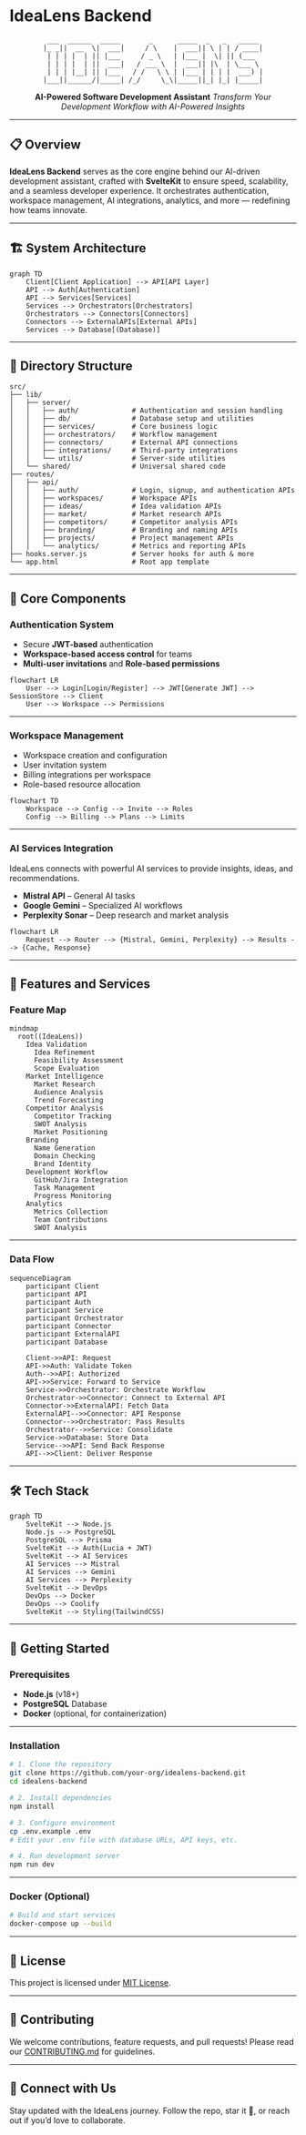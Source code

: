 # IdeaLens Backend

<div align="center">

```
 ___  ______  _____       _      _____  _   _   _____ 
|_ _||  __  \|  ___|     / \    |  ___|| \ | | / ____|
 | | | |  | || |___     / _ \   | |___ |  \| || (___  
 | | | |  | ||  ___|   / ___ \  |  ___|| |\  | \___ \ 
 | | | |__| || |___   / /   \ \ | |___ | | | |  ___) |
|___||______/|_____| /_/     \_\|_____||_| |_| |_____|
```

**AI-Powered Software Development Assistant**
*Transform Your Development Workflow with AI-Powered Insights*

</div>

---

## 📋 Overview

**IdeaLens Backend** serves as the core engine behind our AI-driven development assistant, crafted with **SvelteKit** to ensure speed, scalability, and a seamless developer experience.
It orchestrates authentication, workspace management, AI integrations, analytics, and more — redefining how teams innovate.

---

## 🏗️ System Architecture

```mermaid
graph TD
    Client[Client Application] --> API[API Layer]
    API --> Auth[Authentication]
    API --> Services[Services]
    Services --> Orchestrators[Orchestrators]
    Orchestrators --> Connectors[Connectors]
    Connectors --> ExternalAPIs[External APIs]
    Services --> Database[(Database)]
```

---

## 📂 Directory Structure

```
src/
├── lib/
│   ├── server/
│   │   ├── auth/             # Authentication and session handling
│   │   ├── db/               # Database setup and utilities
│   │   ├── services/         # Core business logic
│   │   ├── orchestrators/    # Workflow management
│   │   ├── connectors/       # External API connections
│   │   ├── integrations/     # Third-party integrations
│   │   └── utils/            # Server-side utilities
│   └── shared/               # Universal shared code
├── routes/
│   ├── api/
│   │   ├── auth/             # Login, signup, and authentication APIs
│   │   ├── workspaces/       # Workspace APIs
│   │   ├── ideas/            # Idea validation APIs
│   │   ├── market/           # Market research APIs
│   │   ├── competitors/      # Competitor analysis APIs
│   │   ├── branding/         # Branding and naming APIs
│   │   ├── projects/         # Project management APIs
│   │   └── analytics/        # Metrics and reporting APIs
├── hooks.server.js           # Server hooks for auth & more
└── app.html                  # Root app template
```

---

## 🔑 Core Components

### Authentication System

* Secure **JWT-based** authentication
* **Workspace-based access control** for teams
* **Multi-user invitations** and **Role-based permissions**

```mermaid
flowchart LR
    User --> Login[Login/Register] --> JWT[Generate JWT] --> SessionStore --> Client
    User --> Workspace --> Permissions
```

---

### Workspace Management

* Workspace creation and configuration
* User invitation system
* Billing integrations per workspace
* Role-based resource allocation

```mermaid
flowchart TD
    Workspace --> Config --> Invite --> Roles
    Config --> Billing --> Plans --> Limits
```

---

### AI Services Integration

IdeaLens connects with powerful AI services to provide insights, ideas, and recommendations.

* **Mistral API** – General AI tasks
* **Google Gemini** – Specialized AI workflows
* **Perplexity Sonar** – Deep research and market analysis

```mermaid
flowchart LR
    Request --> Router --> {Mistral, Gemini, Perplexity} --> Results --> {Cache, Response}
```

---

## 🚀 Features and Services

### Feature Map

```mermaid
mindmap
  root((IdeaLens))
    Idea Validation
      Idea Refinement
      Feasibility Assessment
      Scope Evaluation
    Market Intelligence
      Market Research
      Audience Analysis
      Trend Forecasting
    Competitor Analysis
      Competitor Tracking
      SWOT Analysis
      Market Positioning
    Branding
      Name Generation
      Domain Checking
      Brand Identity
    Development Workflow
      GitHub/Jira Integration
      Task Management
      Progress Monitoring
    Analytics
      Metrics Collection
      Team Contributions
      SWOT Analysis
```

---

### Data Flow

```mermaid
sequenceDiagram
    participant Client
    participant API
    participant Auth
    participant Service
    participant Orchestrator
    participant Connector
    participant ExternalAPI
    participant Database

    Client->>API: Request
    API->>Auth: Validate Token
    Auth-->>API: Authorized
    API->>Service: Forward to Service
    Service->>Orchestrator: Orchestrate Workflow
    Orchestrator->>Connector: Connect to External API
    Connector->>ExternalAPI: Fetch Data
    ExternalAPI-->>Connector: API Response
    Connector-->>Orchestrator: Pass Results
    Orchestrator-->>Service: Consolidate
    Service->>Database: Store Data
    Service-->>API: Send Back Response
    API-->>Client: Deliver Response
```

---

## 🛠️ Tech Stack

```mermaid
graph TD
    SvelteKit --> Node.js
    Node.js --> PostgreSQL
    PostgreSQL --> Prisma
    SvelteKit --> Auth(Lucia + JWT)
    SvelteKit --> AI Services
    AI Services --> Mistral
    AI Services --> Gemini
    AI Services --> Perplexity
    SvelteKit --> DevOps
    DevOps --> Docker
    DevOps --> Coolify
    SvelteKit --> Styling(TailwindCSS)
```

---

## 🧪 Getting Started

### Prerequisites

* **Node.js** (v18+)
* **PostgreSQL** Database
* **Docker** (optional, for containerization)

---

### Installation

```bash
# 1. Clone the repository
git clone https://github.com/your-org/idealens-backend.git
cd idealens-backend

# 2. Install dependencies
npm install

# 3. Configure environment
cp .env.example .env
# Edit your .env file with database URLs, API keys, etc.

# 4. Run development server
npm run dev
```

---

### Docker (Optional)

```bash
# Build and start services
docker-compose up --build
```

---

## 📜 License

This project is licensed under [MIT License](LICENSE).

---

## 🤝 Contributing

We welcome contributions, feature requests, and pull requests!
Please read our [CONTRIBUTING.md](CONTRIBUTING.md) for guidelines.

---

## 📡 Connect with Us

Stay updated with the IdeaLens journey.
Follow the repo, star it 🌟, or reach out if you’d love to collaborate.